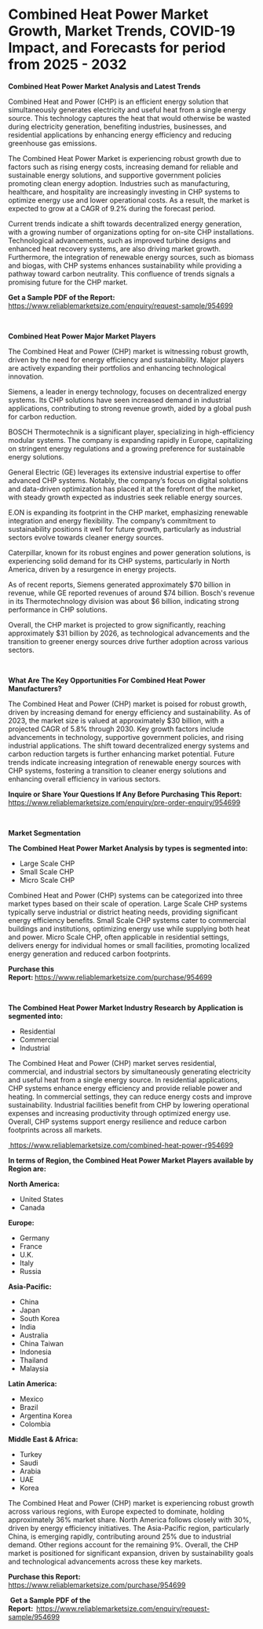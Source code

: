 <p><h1>Combined Heat Power Market Growth, Market Trends, COVID-19 Impact, and Forecasts for period from 2025 - 2032</h1></p><p><strong>Combined Heat Power Market Analysis and Latest Trends</strong></p>
<p><p>Combined Heat and Power (CHP) is an efficient energy solution that simultaneously generates electricity and useful heat from a single energy source. This technology captures the heat that would otherwise be wasted during electricity generation, benefiting industries, businesses, and residential applications by enhancing energy efficiency and reducing greenhouse gas emissions.</p><p>The Combined Heat Power Market is experiencing robust growth due to factors such as rising energy costs, increasing demand for reliable and sustainable energy solutions, and supportive government policies promoting clean energy adoption. Industries such as manufacturing, healthcare, and hospitality are increasingly investing in CHP systems to optimize energy use and lower operational costs. As a result, the market is expected to grow at a CAGR of 9.2% during the forecast period.</p><p>Current trends indicate a shift towards decentralized energy generation, with a growing number of organizations opting for on-site CHP installations. Technological advancements, such as improved turbine designs and enhanced heat recovery systems, are also driving market growth. Furthermore, the integration of renewable energy sources, such as biomass and biogas, with CHP systems enhances sustainability while providing a pathway toward carbon neutrality. This confluence of trends signals a promising future for the CHP market.</p></p>
<p><strong>Get a Sample PDF of the Report:&nbsp;</strong> <a href="https://www.reliablemarketsize.com/enquiry/request-sample/954699?utm_campaign=1131&utm_medium=2&utm_source=Github&utm_content=ia&utm_term=18042025&utm_id=combined-heat-power">https://www.reliablemarketsize.com/enquiry/request-sample/954699</a></p>
<p>&nbsp;</p>
<p><strong>Combined Heat Power Major Market Players</strong></p>
<p><p>The Combined Heat and Power (CHP) market is witnessing robust growth, driven by the need for energy efficiency and sustainability. Major players are actively expanding their portfolios and enhancing technological innovation.</p><p>Siemens, a leader in energy technology, focuses on decentralized energy systems. Its CHP solutions have seen increased demand in industrial applications, contributing to strong revenue growth, aided by a global push for carbon reduction.</p><p>BOSCH Thermotechnik is a significant player, specializing in high-efficiency modular systems. The company is expanding rapidly in Europe, capitalizing on stringent energy regulations and a growing preference for sustainable energy solutions.</p><p>General Electric (GE) leverages its extensive industrial expertise to offer advanced CHP systems. Notably, the company’s focus on digital solutions and data-driven optimization has placed it at the forefront of the market, with steady growth expected as industries seek reliable energy sources.</p><p>E.ON is expanding its footprint in the CHP market, emphasizing renewable integration and energy flexibility. The company’s commitment to sustainability positions it well for future growth, particularly as industrial sectors evolve towards cleaner energy sources.</p><p>Caterpillar, known for its robust engines and power generation solutions, is experiencing solid demand for its CHP systems, particularly in North America, driven by a resurgence in energy projects.</p><p>As of recent reports, Siemens generated approximately $70 billion in revenue, while GE reported revenues of around $74 billion. Bosch's revenue in its Thermotechnology division was about $6 billion, indicating strong performance in CHP solutions.</p><p>Overall, the CHP market is projected to grow significantly, reaching approximately $31 billion by 2026, as technological advancements and the transition to greener energy sources drive further adoption across various sectors.</p></p>
<p>&nbsp;</p>
<p><strong>What Are The Key Opportunities For Combined Heat Power Manufacturers?</strong></p>
<p><p>The Combined Heat and Power (CHP) market is poised for robust growth, driven by increasing demand for energy efficiency and sustainability. As of 2023, the market size is valued at approximately $30 billion, with a projected CAGR of 5.8% through 2030. Key growth factors include advancements in technology, supportive government policies, and rising industrial applications. The shift toward decentralized energy systems and carbon reduction targets is further enhancing market potential. Future trends indicate increasing integration of renewable energy sources with CHP systems, fostering a transition to cleaner energy solutions and enhancing overall efficiency in various sectors.</p></p>
<p><strong>Inquire or Share Your Questions If Any Before Purchasing This Report:</strong> <a href="https://www.reliablemarketsize.com/enquiry/pre-order-enquiry/954699?utm_campaign=1131&utm_medium=2&utm_source=Github&utm_content=ia&utm_term=18042025&utm_id=combined-heat-power">https://www.reliablemarketsize.com/enquiry/pre-order-enquiry/954699</a></p>
<p>&nbsp;</p>
<p><strong>Market Segmentation</strong></p>
<p><strong>The Combined Heat Power Market Analysis by types is segmented into:</strong></p>
<p><ul><li>Large Scale CHP</li><li>Small Scale CHP</li><li>Micro Scale CHP</li></ul></p>
<p><p>Combined Heat and Power (CHP) systems can be categorized into three market types based on their scale of operation. Large Scale CHP systems typically serve industrial or district heating needs, providing significant energy efficiency benefits. Small Scale CHP systems cater to commercial buildings and institutions, optimizing energy use while supplying both heat and power. Micro Scale CHP, often applicable in residential settings, delivers energy for individual homes or small facilities, promoting localized energy generation and reduced carbon footprints.</p></p>
<p><strong>Purchase this Report:&nbsp;</strong><a href="https://www.reliablemarketsize.com/purchase/954699?utm_campaign=1131&utm_medium=2&utm_source=Github&utm_content=ia&utm_term=18042025&utm_id=combined-heat-power">https://www.reliablemarketsize.com/purchase/954699</a></p>
<p>&nbsp;</p>
<p><strong>The Combined Heat Power Market Industry Research by Application is segmented into:</strong></p>
<p><ul><li>Residential</li><li>Commercial</li><li>Industrial</li></ul></p>
<p><p>The Combined Heat and Power (CHP) market serves residential, commercial, and industrial sectors by simultaneously generating electricity and useful heat from a single energy source. In residential applications, CHP systems enhance energy efficiency and provide reliable power and heating. In commercial settings, they can reduce energy costs and improve sustainability. Industrial facilities benefit from CHP by lowering operational expenses and increasing productivity through optimized energy use. Overall, CHP systems support energy resilience and reduce carbon footprints across all markets.</p></p>
<p><a href="https://www.reliablemarketsize.com/combined-heat-power-r954699?utm_campaign=1131&utm_medium=2&utm_source=Github&utm_content=ia&utm_term=18042025&utm_id=combined-heat-power">&nbsp;https://www.reliablemarketsize.com/combined-heat-power-r954699</a></p>
<p><strong>In terms of Region, the Combined Heat Power Market Players available by Region are:</strong></p>
<p>
    <p> <strong> North America: </strong>
        <ul>
            <li>United States</li>
            <li>Canada</li>
        </ul>
        </p> 
    <p> <strong> Europe: </strong>
        <ul>
            <li>Germany</li>
            <li>France</li>
            <li>U.K.</li>
            <li>Italy</li>
            <li>Russia</li>
        </ul>
        </p> 
    <p> <strong> Asia-Pacific: </strong>
        <ul>
            <li>China</li>
            <li>Japan</li>
            <li>South Korea</li>
            <li>India</li>
            <li>Australia</li>
            <li>China Taiwan</li>
            <li>Indonesia</li>
            <li>Thailand</li>
            <li>Malaysia</li>
        </ul>
        </p> 
    <p> <strong> Latin America: </strong>
        <ul>
            <li>Mexico</li>
            <li>Brazil</li>
            <li>Argentina Korea</li>
            <li>Colombia</li>
        </ul>
        </p> 
    <p> <strong> Middle East & Africa: </strong>
        <ul>
            <li>Turkey</li>
            <li>Saudi</li>
            <li>Arabia</li>
            <li>UAE</li>
            <li>Korea</li>
        </ul>
    </p>
    </p>
<p><p>The Combined Heat and Power (CHP) market is experiencing robust growth across various regions, with Europe expected to dominate, holding approximately 36% market share. North America follows closely with 30%, driven by energy efficiency initiatives. The Asia-Pacific region, particularly China, is emerging rapidly, contributing around 25% due to industrial demand. Other regions account for the remaining 9%. Overall, the CHP market is positioned for significant expansion, driven by sustainability goals and technological advancements across these key markets.</p></p>
<p><strong>Purchase this Report: </strong><a href="https://www.reliablemarketsize.com/purchase/954699?utm_campaign=1131&utm_medium=2&utm_source=Github&utm_content=ia&utm_term=18042025&utm_id=combined-heat-power">https://www.reliablemarketsize.com/purchase/954699</a></p>
<p>&nbsp;<strong>Get a Sample PDF of the Report:&nbsp;&nbsp;</strong><a href="https://www.reliablemarketsize.com/enquiry/request-sample/954699?utm_campaign=1131&utm_medium=2&utm_source=Github&utm_content=ia&utm_term=18042025&utm_id=combined-heat-power">https://www.reliablemarketsize.com/enquiry/request-sample/954699</a></p>
<p><strong></strong></p>
<p><p></p><p></p><p></p></p>